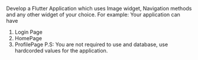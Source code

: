 Develop a Flutter Application which uses Image widget, Navigation methods and any other widget of your choice.
For example:
Your application can have 
1. Login Page
2. HomePage
3. ProfilePage
P.S: You are not required to use and database, use hardcorded values for the application.